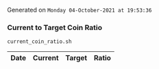 Generated on `Monday 04-October-2021 at 19:53:36`

### Current to Target Coin Ratio
`current_coin_ratio.sh`

Date|Current|Target|Ratio
---|---|---|---
